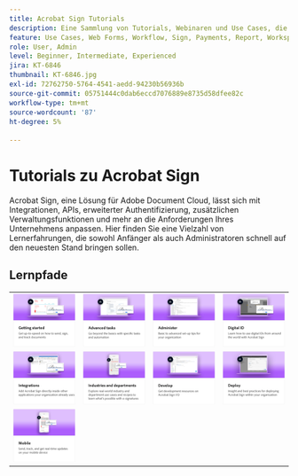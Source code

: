 ```yaml
---
title: Acrobat Sign Tutorials
description: Eine Sammlung von Tutorials, Webinaren und Use Cases, die entwickelt wurden, um sowohl Anfänger als auch Administratoren schnell auf den neuesten Stand zu bringen
feature: Use Cases, Web Forms, Workflow, Sign, Payments, Report, Workspace, Deadline, Administration, Digital ID, Form, Integrations, Mobile, Skill Builder
role: User, Admin
level: Beginner, Intermediate, Experienced
jira: KT-6846
thumbnail: KT-6846.jpg
exl-id: 72762750-5764-4541-aedd-94230b56936b
source-git-commit: 05751444c0dab6eccd7076889e8735d58dfee82c
workflow-type: tm+mt
source-wordcount: '87'
ht-degree: 5%

---
```


# Tutorials zu Acrobat Sign

Acrobat Sign, eine Lösung für Adobe Document Cloud, lässt sich mit Integrationen, APIs, erweiterter Authentifizierung, zusätzlichen Verwaltungsfunktionen und mehr an die Anforderungen Ihres Unternehmens anpassen. Hier finden Sie eine Vielzahl von Lernerfahrungen, die sowohl Anfänger als auch Administratoren schnell auf den neuesten Stand bringen sollen.

<div id="recs-overview-body-1"></div>
<div id="recs-overview-body-2"></div>
<div id="recs-overview-body-3"></div>
<div id="recs-overview-body-4"></div>
<div id="recs-overview-body-5"></div>
<div id="recs-overview-body-6"></div>

## Lernpfade

<table style="table-layout:fixed">
<tr>
  <td>
    <a href="sign-beginner-tutorials/beginner-users-overview.md">
      <img alt="Erste Schritte" src="assets/AS_Title_Getting-Started.png" />
    </a>
  </td>
  <td>
    <a href="sign-advanced-users/advanced-users-overview.md">
      <img alt="Erweiterte Aufgaben" src="assets/AS_Title_Advanced.png" />
    </a>
  </td>  
  <td>
    <a href="admin/intro-admin-overview.md">
      <img alt="verabreichen" src="assets/AS_Title_Administer.png" />
    </a>
  </td>
  <td>
    <a href="digitalid/digitalid-overview.md">
      <img alt="Digitale ID" src="assets/AS_Title_DigitalID.png" />
    </a>
  </td>
</tr>
<tr>
  <td>
    <a href="integrations/integrations-overview.md">
      <img alt="Integrationen" src="assets/AS_Title_Integrate.png" />
    </a>
  </td>
  <td>
    <a href="sign-usecase/expand-inspire-overview.md">
      <img alt="Branchen und Abteilungen" src="assets/AS_Title_Industry.png" />
    </a>
  </td>
  <td>
    <a href="develop/develop-overview.md">
      <img alt="entwickeln" src="assets/AS_Title_Develop.png" />
    </a>
  </td>
   <td>
    <a href="deploy-overview.md">
      <img alt="Bereitstellen" src="assets/AS_Title_Deploy.png" />
    </a>
  </td>
</tr>
<tr>
  <td>
    <a href="mobile/mobile-overview.md">
      <img alt="Mobile Endgeräte" src="assets/AS_Title_Mobile.png" />
    </a>
  </td>  
</tr>
</table>
